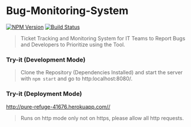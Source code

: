 # Bug-Monitoring-System
[![NPM Version][npm-image]][npm-url]
[![Build Status][travis-image]][travis-url]

> Ticket Tracking and Monitoring System for IT Teams to Report Bugs and Developers to Prioritize using the Tool. 




[npm-image]: https://img.shields.io/npm/v/datadog-metrics.svg?style=flat-square
[npm-url]: https://npmjs.org/package/datadog-metrics
[travis-image]: https://img.shields.io/travis/dbader/node-datadog-metrics/master.svg?style=flat-square
[travis-url]: https://travis-ci.org/dbader/node-datadog-metrics


### Try-it (Development Mode)

> Clone the Repository (Dependencies Installed) and start the server with ```npm start``` and go to http:localhost:8080/.



### Try-it (Deployment Mode)

<http://pure-refuge-41676.herokuapp.com//>

> Runs on http mode only not on https, please allow all http requests. 
